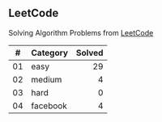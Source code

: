 ## LeetCode

Solving Algorithm Problems from [LeetCode](https://leetcode.com/)

| #  |    Category    | Solved |
|:--:|:---------------|-------:|
| 01 |      easy      |   29   |
| 02 |     medium     |   4   |
| 03 |      hard      |   0   |
| 04 |    facebook    |   4   |
